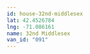 ```yaml
---
id: house-32nd-middlesex
lat: 42.4526784
lng: -71.086161
name: 32nd Middlesex
van_id: "091"
---
```


